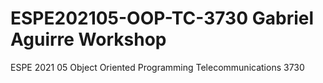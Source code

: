 # ESPE202105-OOP-TC-3730 Gabriel Aguirre Workshop
ESPE 2021 05 Object Oriented Programming Telecommunications 3730
